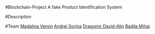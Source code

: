 #Blockchain-Project
A fake Product Identification System

#Description


#Team
[Madalina Versin](https://github.com/MadalinaVersin)
[Andrei Sorina](https://github.com/Sonia133)
[Dragomir David-Alin](https://github.com/LuckyLucianoCTW)
[Badila Mihai](https://github.com/badimihai-dev)
